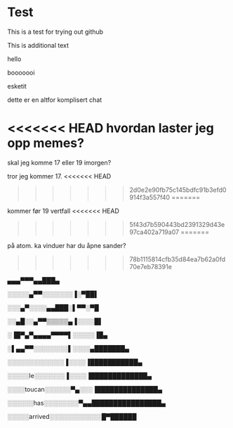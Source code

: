 # Test
This is a test for trying out github

This is additional text

hello


booooooi

esketit

dette er en altfor komplisert chat

<<<<<<< HEAD
hvordan laster jeg opp memes?
=======
skal jeg komme 17 eller 19 imorgen?

tror jeg kommer 17.
<<<<<<< HEAD
>>>>>>> 2d0e2e90fb75c145bdfc91b3efd0914f3a557f40
=======

kommer før 19 vertfall
<<<<<<< HEAD
>>>>>>> 5f43d7b590443bd2391329d43e97ca402a719a07
=======

på atom. ka vinduer har du åpne sander?
>>>>>>> 78b1115814cfb35d84ea7b62a0fd70e7eb78391e


▄▄▄▀▀▀▄▄███▄

░░░░░▄▀▀░░░░░░░▐░▀██▌

░░░▄▀░░░░▄▄███░▌▀▀░▀█

░░▄█░░▄▀▀▒▒▒▒▒▄▐░░░░█▌

░▐█▀▄▀▄▄▄▄▀▀▀▀▌░░░░░▐█▄

░▌▄▄▀▀░░░░░░░░▌░░░░▄███████▄

░░░░░░░░░░░░░▐░░░░▐███████████▄

░░░░░le░░░░░░░▐░░░░▐█████████████▄

░░░░toucan░░░░░░▀▄░░░▐██████████████▄

░░░░░░has░░░░░░░░▀▄▄████████████████▄

░░░░░arrived░░░░░░░░░░░░█▀██████
